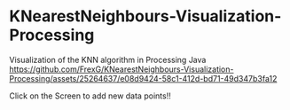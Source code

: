 # KNearestNeighbours-Visualization-Processing
Visualization of the KNN algorithm in Processing Java
https://github.com/FrexG/KNearestNeighbours-Visualization-Processing/assets/25264637/e08d9424-58c1-412d-bd71-49d347b3fa12



Click on the Screen to add new data points!!
